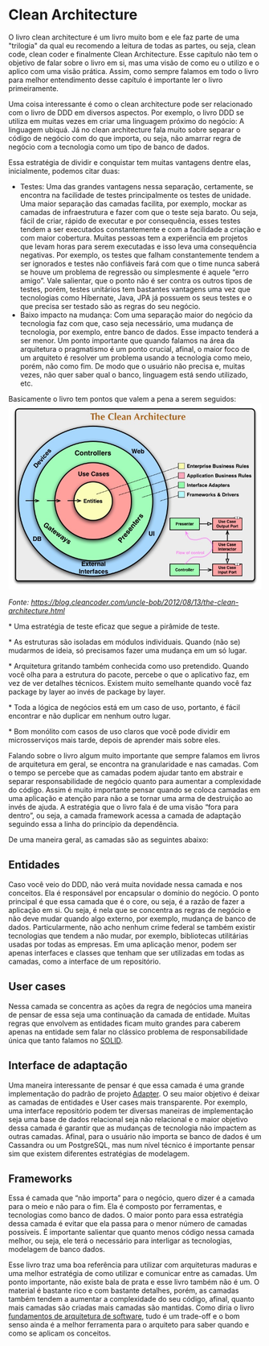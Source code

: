 # Clean Architecture



O livro clean architecture é um livro muito bom e ele faz parte de uma "trilogia" da qual eu recomendo a leitura de todas as partes, ou seja, clean code, clean coder e finalmente Clean Architecture. Esse capítulo não tem o objetivo de falar sobre o livro em si, mas uma visão de como eu o utilizo e o aplico com uma visão prática. Assim, como sempre falamos em todo o livro para melhor entendimento desse capítulo é importante ler o livro primeiramente.



Uma coisa interessante é como o clean architecture pode ser relacionado com o livro de DDD em diversos aspectos. Por exemplo, o livro DDD se utiliza em muitas vezes em criar uma linguagem próximo do negócio: A linguagem ubiquá. Já no clean architecture fala muito sobre separar o código de negócio com do que importa, ou seja, não amarrar regra de negócio com a tecnologia como um tipo de banco de dados.

Essa estratégia de dividir e conquistar tem muitas vantagens dentre elas, inicialmente, podemos citar duas:

* Testes: Uma das grandes vantagens nessa separação, certamente, se encontra na facilidade de testes principalmente os testes de unidade. Uma maior separação das camadas facilita, por exemplo, mockar as camadas de infraestrutura e fazer com que o teste seja barato. Ou seja, fácil de criar, rápido de executar e por consequência, esses testes tendem a ser executados constantemente e com a facilidade a criação e com maior cobertura. Muitas pessoas tem a experiência em projetos que levam horas para serem executadas e isso leva uma consequência negativas. Por exemplo, os testes que falham constantemente tendem a ser ignorados e testes não confiáveis fará com que o time nunca saberá se houve um problema de regressão ou simplesmente é aquele “erro amigo”. Vale salientar, que o ponto não é ser contra os outros tipos de testes, porém, testes unitários tem bastantes vantagens uma vez que tecnologias como Hibernate, Java, JPA já possuem os seus testes e o que precisa ser testado são as regras do seu negócio.
* Baixo impacto na mudança: Com uma separação maior do negócio da tecnologia faz com que, caso seja necessário, uma mudança de tecnologia, por exemplo, entre banco de dados. Esse impacto tenderá a ser menor. Um ponto importante que quando falamos na área da arquitetura o pragmatismo é um ponto crucial, afinal, o maior foco de um arquiteto é resolver um problema usando a tecnologia como meio, porém, não como fim. De modo que o usuário não precisa e, muitas vezes, não quer saber qual o banco, linguagem está sendo utilizado, etc.



Basicamente o livro tem pontos que valem a pena a serem seguidos:![](images/chapter_03_01.jpg)

*Fonte: https://blog.cleancoder.com/uncle-bob/2012/08/13/the-clean-architecture.html*



 

\* Uma estratégia de teste eficaz que segue a pirâmide de teste.

\* As estruturas são isoladas em módulos individuais. Quando (não se) mudarmos de ideia, só precisamos fazer uma mudança em um só lugar.

\* Arquitetura gritando também conhecida como uso pretendido. Quando você olha para a estrutura do pacote, percebe o que o aplicativo faz, em vez de ver detalhes técnicos. Existem muito semelhante quando você faz package by layer ao invés de package by layer.

\* Toda a lógica de negócios está em um caso de uso, portanto, é fácil encontrar e não duplicar em nenhum outro lugar.

\* Bom monólito com casos de uso claros que você pode dividir em microsserviços mais tarde, depois de aprender mais sobre eles.



Falando sobre o livro algum muito importante que sempre falamos em livros de arquitetura em geral, se encontra na granularidade e nas camadas. Com o tempo se percebe que as camadas podem ajudar tanto em abstrair e separar responsabilidade de negócio quanto para aumentar a complexidade do código. Assim é muito importante pensar quando se coloca camadas em uma aplicação e atenção para não a se tornar uma arma de destruição ao invés de ajuda. A estratégia que o livro fala é de uma visão “fora para dentro”, ou seja, a camada framework acessa a camada de adaptação seguindo essa a linha do princípio da dependência. 

De uma maneira geral, as camadas são as seguintes abaixo: 



## Entidades

 

Caso você veio do DDD, não verá muita novidade nessa camada e nos conceitos. Ela é responsável por encapsular o domínio do negócio. O ponto principal é que essa camada que é o core, ou seja, é a razão de fazer a aplicação em si. Ou seja, é nela que se concentra as regras de negócio e não deve mudar quando algo externo, por exemplo, mudança de banco de dados. Particularmente, não acho nenhum crime federal se também existir tecnologias que tendem a não mudar, por exemplo, bibliotecas utilitárias usadas por todas as empresas. Em uma aplicação menor, podem ser apenas interfaces e classes que tenham que ser utilizadas em todas as camadas, como a interface de um repositório.



## User cases



Nessa camada se concentra as ações da regra de negócios uma maneira de pensar de essa seja uma continuação da camada de entidade. Muitas regras que envolvem as entidades ficam muito grandes para caberem apenas na entidade sem falar no clássico problema de responsabilidade única que tanto falamos no [SOLID](https://en.wikipedia.org/wiki/SOLID). 



## Interface de adaptação


 Uma maneira interessante de pensar é que essa camada é uma grande implementação do padrão de projeto [Adapter](https://refactoring.guru/design-patterns/adapter). O seu maior objetivo é deixar as camadas de entidades e User cases mais transparente. Por exemplo, uma interface repositório podem ter diversas maneiras de implementação seja uma base de dados relacional seja não relacional e o maior objetivo dessa camada é garantir que as mudanças de tecnologia não impactem as outras camadas. Afinal, para o usuário não importa se banco de dados é um Cassandra ou um PostgreSQL, mas num nível técnico é importante pensar sim que existem diferentes estratégias de modelagem.



## Frameworks


 Essa é camada que “não importa” para o negócio, quero dizer é a camada para o meio e não para o fim. Ela é composto por ferramentas, e tecnologias como banco de dados. O maior ponto para essa estratégia dessa camada é evitar que ela passa para o menor número de camadas possíveis. É importante salientar que quanto menos código nessa camada melhor, ou seja, ele terá o necessário para interligar as tecnologias, modelagem de banco dados.



Esse livro traz uma boa referência para utilizar com arquiteturas maduras e uma melhor estratégia de como utilizar e comunicar entre as camadas. Um ponto importante, não existe bala de prata e esse livro também não é um. O material é bastante rico e com bastante detalhes, porém, as camadas também tendem a aumentar a complexidade do seu código, afinal, quanto mais camadas são criadas mais camadas são mantidas. Como diria o livro [fundamentos de arquitetura de software](https://www.amazon.com/Fundamentals-Software-Architecture-Comprehensive-Characteristics/dp/1492043451), tudo é um trade-off e o bom senso ainda é a melhor ferramenta para o arquiteto para saber quando e como se aplicam os conceitos.

